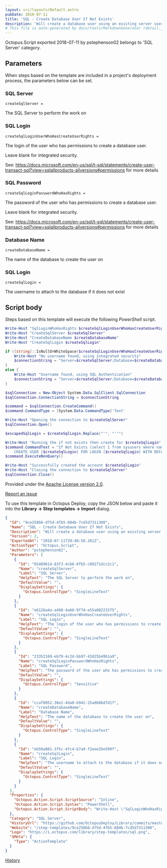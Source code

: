 ```yaml
---
layout: src/layouts/Default.astro
pubDate: 2018-07-11
title: 'SQL - Create Database User If Not Exists'
description: 'Will create a database user using an existing server user if that database user does not exist without using SMO.'
# This file is auto-generated by docs/tools/MarkdownGenerator (detail.js)
---
```


Octopus.Script exported 2018-07-11 by pstephenson02 belongs to 'SQL Server' category.

## Parameters

When steps based on the template are included in a project's deployment process, the parameters below can be set.


<div class="param">

### SQL Server

`createSqlServer = `

The SQL Server to perform the work on

</div>
        
<div class="param">

### SQL Login

`createSqlLoginUserWhoHasCreateUserRights = `

The login of the user who has permissions to create a database user.

Leave blank for integrated security.

See: https://docs.microsoft.com/en-us/sql/t-sql/statements/create-user-transact-sql?view=sqlallproducts-allversions#permissions for more details

</div>
        
<div class="param">

### SQL Password

`createSqlLoginPasswordWhoHasRights = `

The password of the user who has permissions to create a database user.

Leave blank for integrated security.

See: https://docs.microsoft.com/en-us/sql/t-sql/statements/create-user-transact-sql?view=sqlallproducts-allversions#permissions for more details

</div>
        
<div class="param">

### Database Name

`createDatabaseName = `

The name of the database to create the user on

</div>
        
<div class="param">

### SQL Login

`createSqlLogin = `

The username to attach to the database if it does not exist

</div>
        

## Script body

Steps based on this template will execute the following *PowerShell* script.

```PowerShell
Write-Host "SqlLoginWhoHasRights $createSqlLoginUserWhoHasCreateUserRights"
Write-Host "CreateSqlServer $createSqlServer"
Write-Host "CreateDatabaseName $createDatabaseName"
Write-Host "CreateSqlLogin $createSqlLogin"

if ([string]::IsNullOrWhiteSpace($createSqlLoginUserWhoHasCreateUserRights) -eq $true){
	Write-Host "No username found, using integrated security"
    $connectionString = "Server=$createSqlServer;Database=$createDatabaseName;integrated security=true;"
}
else {
	Write-Host "Username found, using SQL Authentication"
    $connectionString = "Server=$createSqlServer;Database=$createDatabaseName;User ID=$createSqlLoginUserWhoHasCreateUserRights;Password=$createSqlLoginPasswordWhoHasRights;"
}

$sqlConnection = New-Object System.Data.SqlClient.SqlConnection
$sqlConnection.ConnectionString = $connectionString

$command = $sqlConnection.CreateCommand()
$command.CommandType = [System.Data.CommandType]'Text'

Write-Host "Opening the connection to $createSqlServer"
$sqlConnection.Open()

$escapedSqlLogin = $createSqlLogin.Replace("'", "''")

Write-Host "Running the if not exists then create for $createSqlLogin"
$command.CommandText = "If Not Exists (select 1 from sysusers where name = '$escapedSqlLogin')
	CREATE USER [$createSqlLogin] FOR LOGIN [$createSqlLogin] WITH DEFAULT_SCHEMA=[dbo]"            
$command.ExecuteNonQuery()

Write-Host "Successfully created the account $createSqlLogin"
Write-Host "Closing the connection to $createSqlServer"
$sqlConnection.Close()
```

Provided under the [Apache License version 2.0](https://github.com/OctopusDeploy/Library/blob/master/LICENSE.txt).

[Report an issue](https://github.com/OctopusDeploy/Library/issues/new?assignees=&labels=&projects=&template=bug-report.yml&title=Issue%20with%20SQL%20-%20Create%20Database%20User%20If%20Not%20Exists&step-template=SQL%20-%20Create%20Database%20User%20If%20Not%20Exists)

<div class="get-json">

To use this template in Octopus Deploy, copy the JSON below and paste it into the **Library → Step templates → Import** dialog.

```json
{
  "Id": "9ce258b6-d75d-4fb5-884b-7cd5d7311300",
  "Name": "SQL - Create Database User If Not Exists",
  "Description": "Will create a database user using an existing server user if that database user does not exist without using SMO.",
  "Version": 2,
  "ExportedAt": "2018-07-11T20:40:58.281Z",
  "ActionType": "Octopus.Script",
  "Author": "pstephenson02",
  "Parameters": [
    {
      "Id": "65489614-83f3-4cb6-8fb5-c09271dcc2c1",
      "Name": "createSqlServer",
      "Label": "SQL Server",
      "HelpText": "The SQL Server to perform the work on",
      "DefaultValue": "",
      "DisplaySettings": {
        "Octopus.ControlType": "SingleLineText"
      }
    },
    {
      "Id": "e6126a4a-a498-4a60-9f74-e55a08223375",
      "Name": "createSqlLoginUserWhoHasCreateUserRights",
      "Label": "SQL Login",
      "HelpText": "The login of the user who has permissions to create a database user.\n\nLeave blank for integrated security.\n\nSee: https://docs.microsoft.com/en-us/sql/t-sql/statements/create-user-transact-sql?view=sqlallproducts-allversions#permissions for more details",
      "DefaultValue": "",
      "DisplaySettings": {
        "Octopus.ControlType": "SingleLineText"
      }
    },
    {
      "Id": "23352169-eb79-4c2d-bb97-41825b49b1a9",
      "Name": "createSqlLoginPasswordWhoHasRights",
      "Label": "SQL Password",
      "HelpText": "The password of the user who has permissions to create a database user.\n\nLeave blank for integrated security.\n\nSee: https://docs.microsoft.com/en-us/sql/t-sql/statements/create-user-transact-sql?view=sqlallproducts-allversions#permissions for more details",
      "DefaultValue": "",
      "DisplaySettings": {
        "Octopus.ControlType": "Sensitive"
      }
    },
    {
      "Id": "ccaf0052-36e2-4da8-b942-25a8686d7d1f",
      "Name": "createDatabaseName",
      "Label": "Database Name",
      "HelpText": "The name of the database to create the user on",
      "DefaultValue": "",
      "DisplaySettings": {
        "Octopus.ControlType": "SingleLineText"
      }
    },
    {
      "Id": "eb58a881-3f5c-4fc4-b7a9-f2eee35e599f",
      "Name": "createSqlLogin",
      "Label": "SQL Login",
      "HelpText": "The username to attach to the database if it does not exist",
      "DefaultValue": "",
      "DisplaySettings": {
        "Octopus.ControlType": "SingleLineText"
      }
    }
  ],
  "Properties": {
    "Octopus.Action.Script.ScriptSource": "Inline",
    "Octopus.Action.Script.Syntax": "PowerShell",
    "Octopus.Action.Script.ScriptBody": "Write-Host \"SqlLoginWhoHasRights $createSqlLoginUserWhoHasCreateUserRights\"\nWrite-Host \"CreateSqlServer $createSqlServer\"\nWrite-Host \"CreateDatabaseName $createDatabaseName\"\nWrite-Host \"CreateSqlLogin $createSqlLogin\"\n\nif ([string]::IsNullOrWhiteSpace($createSqlLoginUserWhoHasCreateUserRights) -eq $true){\n\tWrite-Host \"No username found, using integrated security\"\n    $connectionString = \"Server=$createSqlServer;Database=$createDatabaseName;integrated security=true;\"\n}\nelse {\n\tWrite-Host \"Username found, using SQL Authentication\"\n    $connectionString = \"Server=$createSqlServer;Database=$createDatabaseName;User ID=$createSqlLoginUserWhoHasCreateUserRights;Password=$createSqlLoginPasswordWhoHasRights;\"\n}\n\n$sqlConnection = New-Object System.Data.SqlClient.SqlConnection\n$sqlConnection.ConnectionString = $connectionString\n\n$command = $sqlConnection.CreateCommand()\n$command.CommandType = [System.Data.CommandType]'Text'\n\nWrite-Host \"Opening the connection to $createSqlServer\"\n$sqlConnection.Open()\n\n$escapedSqlLogin = $createSqlLogin.Replace(\"'\", \"''\")\n\nWrite-Host \"Running the if not exists then create for $createSqlLogin\"\n$command.CommandText = \"If Not Exists (select 1 from sysusers where name = '$escapedSqlLogin')\n\tCREATE USER [$createSqlLogin] FOR LOGIN [$createSqlLogin] WITH DEFAULT_SCHEMA=[dbo]\"            \n$command.ExecuteNonQuery()\n\nWrite-Host \"Successfully created the account $createSqlLogin\"\nWrite-Host \"Closing the connection to $createSqlServer\"\n$sqlConnection.Close()"
  },
  "Category": "SQL Server",
  "HistoryUrl": "https://github.com/OctopusDeploy/Library/commits/master/step-templates//opt/buildagent/work/75443764cd38076d/step-templates/sql-create-database-user.json",
  "Website": "/step-templates/9ce258b6-d75d-4fb5-884b-7cd5d7311300",
  "Logo": "https://i.octopus.com/library/step-templates/sql.png",
  "$Meta": {
    "Type": "ActionTemplate"
  }
}
```

[History](https://github.com/OctopusDeploy/Library/commits/master/step-templates/https://github.com/OctopusDeploy/Library/commits/master/step-templates//opt/buildagent/work/75443764cd38076d/step-templates/sql-create-database-user.json)

</div>
